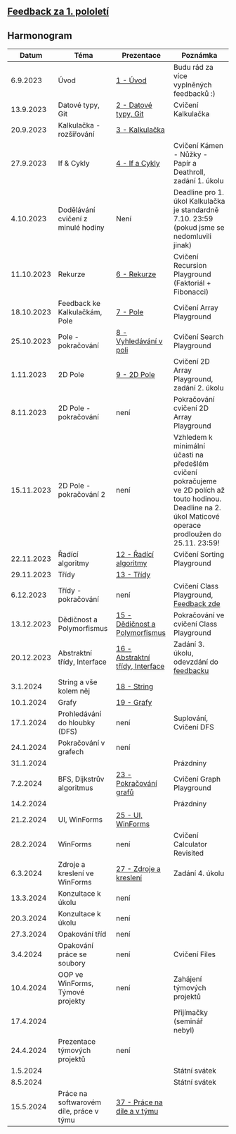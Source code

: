 ## [Feedback za 1. pololetí](https://forms.gle/YYJ9cjcBNyi6oCEk8)

## Harmonogram
| Datum | Téma | Prezentace | Poznámka |
| --- | --- | --- | --- |
| 6.9.2023 | Úvod | [1 - Úvod](https://github.com/Yeenya/Gymvod_23-24/blob/main/Septimy/1%20-%206.9.2023/Prezentace_pdf.pdf) | Budu rád za více vyplněných feedbacků :) |
| 13.9.2023 | Datové typy, Git | [2 - Datové typy, Git](https://github.com/Yeenya/Gymvod_23-24/blob/main/Septimy/2%20-%2013.9.2023/Septimy%202.%20-%2013.9.2023.pdf) | Cvičení Kalkulačka |
| 20.9.2023 | Kalkulačka - rozšiřování | [3 - Kalkulačka](https://github.com/Yeenya/Gymvod_23-24/blob/main/Septimy/3%20-%2020.9.2023/Septimy%203.%20-%2020.9.2023.pdf) |  |
| 27.9.2023 | If & Cykly | [4 - If a Cykly](https://github.com/Yeenya/Gymvod_23-24/blob/main/Septimy/4%20-%2027.9.2023/Septimy%204.%20-%2027.9.2023.pdf) | Cvičení Kámen - Nůžky - Papír a Deathroll, zadání 1. úkolu |
| 4.10.2023 | Dodělávání cvičení z minulé hodiny | Není | Deadline pro 1. úkol Kalkulačka je standardně 7.10. 23:59 (pokud jsme se nedomluvili jinak) |
| 11.10.2023 | Rekurze | [6 - Rekurze](https://github.com/Yeenya/Gymvod_23-24/blob/main/Septimy/6%20-%2011.10.2023/Septimy%206.%20-%2011.10.2023.pdf) | Cvičení Recursion Playground (Faktoriál + Fibonacci) |
| 18.10.2023 | Feedback ke Kalkulačkám, Pole | [7 - Pole](https://github.com/Yeenya/Gymvod_23-24/blob/main/Septimy/7%20-%2018.10.2023/Septimy%207.%20-%2018.10.2023.pdf) | Cvičení Array Playground |
| 25.10.2023 | Pole - pokračování | [8 - Vyhledávání v poli](https://github.com/Yeenya/Gymvod_23-24/blob/main/Septimy/8%20-%2025.10.2023/Septimy%208.%20-%2025.10.2023.pdf) | Cvičení Search Playground |
| 1.11.2023 | 2D Pole | [9 - 2D Pole](https://github.com/Yeenya/Gymvod_23-24/blob/main/Septimy/9%20-%201.11.2023/Septimy%209.%20-%201.11.2023.pdf) | Cvičení 2D Array Playground, zadání 2. úkolu |
| 8.11.2023 | 2D Pole - pokračování | není | Pokračování cvičení 2D Array Playground |
| 15.11.2023 | 2D Pole - pokračování 2 | není | Vzhledem k minimální účasti na předešlém cvičení pokračujeme ve 2D polích až touto hodinou. Deadline na 2. úkol Maticové operace prodloužen do 25.11. 23:59! |
| 22.11.2023 | Řadící algoritmy | [12 - Řadící algoritmy](https://github.com/Yeenya/Gymvod_23-24/blob/main/Septimy/12%20-%2022.11.2023/Septimy%2012.%20-%2022.11.2023.pdf) | Cvičení Sorting Playground |
| 29.11.2023 | Třídy | [13 - Třídy](https://github.com/Yeenya/Gymvod_23-24/blob/main/Septimy/13%20-%2029.11.2023/Septimy%2013.%20-%2029.11.2023.pdf) |  |
| 6.12.2023 | Třídy - pokračování | není | Cvičení Class Playground, [Feedback zde](https://forms.gle/VNLeVP6AznyEupjP6) |
| 13.12.2023 | Dědičnost a Polymorfismus | [15 - Dědičnost a Polymorfismus](https://github.com/Yeenya/Gymvod_23-24/blob/main/Septimy/15%20-%2013.12.2023/Septimy%2015.%20-%2013.12.2023.pdf) | Pokračování ve cvičení Class Playground |
| 20.12.2023 | Abstraktní třídy, Interface | [16 - Abstraktní třídy, Interface](https://github.com/Yeenya/Gymvod_23-24/blob/main/Septimy/16%20-%2020.12.2023/Septimy%2016.%20-%2020.12.2023.pdf) | Zadání 3. úkolu, odevzdání do [feedbacku](https://forms.gle/x7Y25CaZaoHSMXXv5) |
| 3.1.2024 | String a vše kolem něj | [18 - String](https://github.com/Yeenya/Gymvod_23-24/blob/main/Septimy/18%20-%203.1.2024/Septimy%2018.%20-%203.1.2024.pdf) |  |
| 10.1.2024 | Grafy | [19 - Grafy](https://github.com/Yeenya/Gymvod_23-24/blob/main/Septimy/19%20-%2010.1.2024/Septimy%2019.%20-%2010.1.2024.pdf) |  |
| 17.1.2024 | Prohledávání do hloubky (DFS) | není | Suplování, Cvičení DFS |
| 24.1.2024 | Pokračování v grafech | není |  |
| 31.1.2024 |  |  | Prázdniny |
| 7.2.2024 | BFS, Dijkstrův algoritmus | [23 - Pokračování grafů](https://github.com/Yeenya/Gymvod_23-24/blob/main/Septimy/23%20-%207.2.2024/Septimy%2023.%20-%207.2.2024.pdf) | Cvičení Graph Playground |
| 14.2.2024 |  |  | Prázdniny |
| 21.2.2024 | UI, WinForms | [25 - UI, WinForms](https://github.com/Yeenya/Gymvod_23-24/blob/main/Septimy/25%20-%2021.2.2024/Septimy%2025.%20-%2021.2.2024.pdf) |  |
| 28.2.2024 | WinForms | není | Cvičení Calculator Revisited |
| 6.3.2024 | Zdroje a kreslení ve WinForms | [27 - Zdroje a kreslení](https://github.com/Yeenya/Gymvod_23-24/blob/main/Septimy/27%20-%206.3.2024/Septimy%2027.%20-%206.3.2024.pdf) | Zadání 4. úkolu |
| 13.3.2024 | Konzultace k úkolu | není |  |
| 20.3.2024 | Konzultace k úkolu | není |  |
| 27.3.2024 | Opakování tříd | není |  |
| 3.4.2024 | Opakování práce se soubory | není | Cvičení Files |
| 10.4.2024 | OOP ve WinForms, Týmové projekty | není | Zahájení týmových projektů |
| 17.4.2024 |  |  | Přijímačky (seminář nebyl) |
| 24.4.2024 | Prezentace týmových projektů | není |  |
| 1.5.2024 |  |  | Státní svátek |
| 8.5.2024 |  |  | Státní svátek |
| 15.5.2024 | Práce na softwarovém díle, práce v týmu | [37 - Práce na díle a v týmu](https://github.com/Yeenya/Gymvod_23-24/blob/main/Septimy/37%20-%2015.5.2024/Septimy%2037.%20-%2015.5.2024.pdf) |  |
